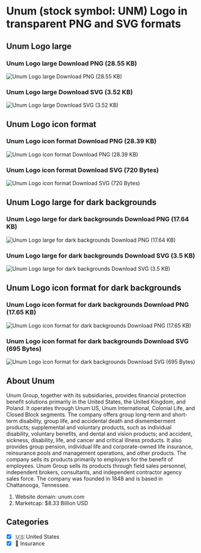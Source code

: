 # Unum (stock symbol: UNM) Logo in transparent PNG and SVG formats

## Unum Logo large

### Unum Logo large Download PNG (28.55 KB)

![Unum Logo large Download PNG (28.55 KB)](/img/orig/UNM_BIG-7a7a206f.png)

### Unum Logo large Download SVG (3.52 KB)

![Unum Logo large Download SVG (3.52 KB)](/img/orig/UNM_BIG-a89c78c9.svg)

## Unum Logo icon format

### Unum Logo icon format Download PNG (28.39 KB)

![Unum Logo icon format Download PNG (28.39 KB)](/img/orig/UNM-68695d74.png)

### Unum Logo icon format Download SVG (720 Bytes)

![Unum Logo icon format Download SVG (720 Bytes)](/img/orig/UNM-401583a4.svg)

## Unum Logo large for dark backgrounds

### Unum Logo large for dark backgrounds Download PNG (17.64 KB)

![Unum Logo large for dark backgrounds Download PNG (17.64 KB)](/img/orig/UNM_BIG.D-afd273da.png)

### Unum Logo large for dark backgrounds Download SVG (3.5 KB)

![Unum Logo large for dark backgrounds Download SVG (3.5 KB)](/img/orig/UNM_BIG.D-5aace29d.svg)

## Unum Logo icon format for dark backgrounds

### Unum Logo icon format for dark backgrounds Download PNG (17.65 KB)

![Unum Logo icon format for dark backgrounds Download PNG (17.65 KB)](/img/orig/UNM.D-8b96d8de.png)

### Unum Logo icon format for dark backgrounds Download SVG (695 Bytes)

![Unum Logo icon format for dark backgrounds Download SVG (695 Bytes)](/img/orig/UNM.D-9ce882ff.svg)

## About Unum

Unum Group, together with its subsidiaries, provides financial protection benefit solutions primarily in the United States, the United Kingdom, and Poland. It operates through Unum US, Unum International, Colonial Life, and Closed Block segments. The company offers group long-term and short-term disability, group life, and accidental death and dismemberment products; supplemental and voluntary products, such as individual disability, voluntary benefits, and dental and vision products; and accident, sickness, disability, life, and cancer and critical illness products. It also provides group pension, individual life and corporate-owned life insurance, reinsurance pools and management operations, and other products. The company sells its products primarily to employers for the benefit of employees. Unum Group sells its products through field sales personnel, independent brokers, consultants, and independent contractor agency sales force. The company was founded in 1848 and is based in Chattanooga, Tennessee.

1. Website domain: unum.com
2. Marketcap: $8.33 Billion USD


## Categories
- [x] 🇺🇸 United States
- [x] 🏦 Insurance
